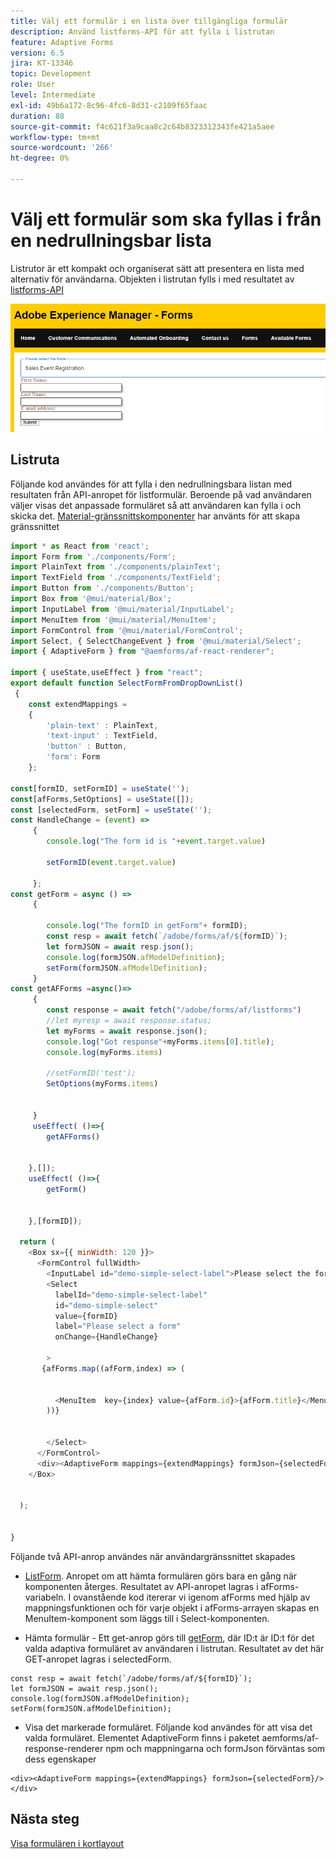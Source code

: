 ```yaml
---
title: Välj ett formulär i en lista över tillgängliga formulär
description: Använd listforms-API för att fylla i listrutan
feature: Adaptive Forms
version: 6.5
jira: KT-13346
topic: Development
role: User
level: Intermediate
exl-id: 49b6a172-8c96-4fc6-8d31-c2109f65faac
duration: 88
source-git-commit: f4c621f3a9caa8c2c64b8323312343fe421a5aee
workflow-type: tm+mt
source-wordcount: '266'
ht-degree: 0%

---
```


# Välj ett formulär som ska fyllas i från en nedrullningsbar lista

Listrutor är ett kompakt och organiserat sätt att presentera en lista med alternativ för användarna. Objekten i listrutan fylls i med resultatet av [listforms-API](https://opensource.adobe.com/aem-forms-af-runtime/api/#tag/List-Forms/operation/listForms)

![kort-vy](./assets/forms-drop-down.png)

## Listruta

Följande kod användes för att fylla i den nedrullningsbara listan med resultaten från API-anropet för listformulär. Beroende på vad användaren väljer visas det anpassade formuläret så att användaren kan fylla i och skicka det. [Material-gränssnittskomponenter](https://mui.com/) har använts för att skapa gränssnittet

```javascript
import * as React from 'react';
import Form from './components/Form';
import PlainText from './components/plainText';
import TextField from './components/TextField';
import Button from './components/Button';
import Box from '@mui/material/Box';
import InputLabel from '@mui/material/InputLabel';
import MenuItem from '@mui/material/MenuItem';
import FormControl from '@mui/material/FormControl';
import Select, { SelectChangeEvent } from '@mui/material/Select';
import { AdaptiveForm } from "@aemforms/af-react-renderer";

import { useState,useEffect } from "react";
export default function SelectFormFromDropDownList()
 {
    const extendMappings =
    {
        'plain-text' : PlainText,
        'text-input' : TextField,
        'button' : Button,
        'form': Form
    };

const[formID, setFormID] = useState('');
const[afForms,SetOptions] = useState([]);
const [selectedForm, setForm] = useState('');
const HandleChange = (event) =>
     {
        console.log("The form id is "+event.target.value) 
    
        setFormID(event.target.value)
        
     };
const getForm = async () =>
     {
        
        console.log("The formID in getForm"+ formID);
        const resp = await fetch(`/adobe/forms/af/${formID}`);
        let formJSON = await resp.json();
        console.log(formJSON.afModelDefinition);
        setForm(formJSON.afModelDefinition);
     }
const getAFForms =async()=>
     {
        const response = await fetch("/adobe/forms/af/listforms")
        //let myresp = await response.status;
        let myForms = await response.json();
        console.log("Got response"+myForms.items[0].title);
        console.log(myForms.items)
        
        //setFormID('test');
        SetOptions(myForms.items)

        
     }
     useEffect( ()=>{
        getAFForms()
        

    },[]);
    useEffect( ()=>{
        getForm()
        

    },[formID]);

  return (
    <Box sx={{ minWidth: 120 }}>
      <FormControl fullWidth>
        <InputLabel id="demo-simple-select-label">Please select the form</InputLabel>
        <Select
          labelId="demo-simple-select-label"
          id="demo-simple-select"
          value={formID}
          label="Please select a form"
          onChange={HandleChange}
          
        >
       {afForms.map((afForm,index) => (
    
        
          <MenuItem  key={index} value={afForm.id}>{afForm.title}</MenuItem>
        ))}
        
       
        </Select>
      </FormControl>
      <div><AdaptiveForm mappings={extendMappings} formJson={selectedForm}/></div>
    </Box>
    

  );
  

}
```

Följande två API-anrop användes när användargränssnittet skapades

* [ListForm](https://opensource.adobe.com/aem-forms-af-runtime/api/#tag/List-Forms/operation/listForms). Anropet om att hämta formulären görs bara en gång när komponenten återges. Resultatet av API-anropet lagras i afForms-variabeln.
I ovanstående kod itererar vi igenom afForms med hjälp av mappningsfunktionen och för varje objekt i afForms-arrayen skapas en MenuItem-komponent som läggs till i Select-komponenten.

* Hämta formulär - Ett get-anrop görs till [getForm](https://opensource.adobe.com/aem-forms-af-runtime/api/#tag/Get-Form-Definition), där ID:t är ID:t för det valda adaptiva formuläret av användaren i listrutan. Resultatet av det här GET-anropet lagras i selectedForm.

```
const resp = await fetch(`/adobe/forms/af/${formID}`);
let formJSON = await resp.json();
console.log(formJSON.afModelDefinition);
setForm(formJSON.afModelDefinition);
```

* Visa det markerade formuläret. Följande kod användes för att visa det valda formuläret. Elementet AdaptiveForm finns i paketet aemforms/af-response-renderer npm och mappningarna och formJson förväntas som dess egenskaper

```
<div><AdaptiveForm mappings={extendMappings} formJson={selectedForm}/></div>
```

## Nästa steg

[Visa formulären i kortlayout](./display-forms-card-view.md)
